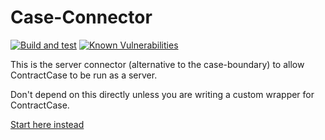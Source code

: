 # Case-Connector

[![Build and test](https://github.com/case-contract-testing/case/actions/workflows/build-and-test.yml/badge.svg?branch=main)](https://github.com/case-contract-testing/case/actions/workflows/build-and-test.yml)
[![Known Vulnerabilities](https://snyk.io/test/github/case-contract-testing/case/badge.svg?targetFile=packages/case-boundary/package.json)](https://snyk.io/test/github/case-contract-testing/case?targetFile=packages/case-boundary/package.json)

This is the server connector (alternative to the case-boundary) to allow ContractCase to be run as a server.

Don't depend on this directly unless you are writing a custom wrapper for ContractCase.

[Start here instead](https://case.contract-testing.io/docs/intro)
